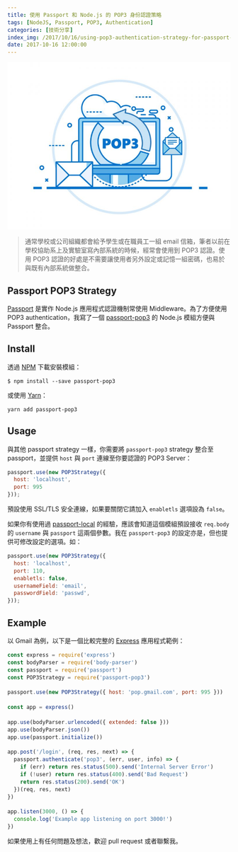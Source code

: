 ```yaml
---
title: 使用 Passport 和 Node.js 的 POP3 身份認證策略
tags: [NodeJS, Passport, POP3, Authentication]
categories: [技術分享]
index_img: /2017/10/16/using-pop3-authentication-strategy-for-passport-and-nodejs/cover.jpg
date: 2017-10-16 12:00:00
---
```


![cover](/2017/10/16/using-pop3-authentication-strategy-for-passport-and-nodejs/cover.jpg)

> 通常學校或公司組織都會給予學生或在職員工一組 email 信箱，筆者以前在學校協助系上及實驗室寫內部系統的時候，經常會使用到 POP3 認證。使用 POP3 認證的好處是不需要讓使用者另外設定或記憶一組密碼，也易於與既有內部系統做整合。

<!-- more -->

## Passport POP3 Strategy

[Passport](http://passportjs.org) 是實作 Node.js 應用程式認證機制常使用 Middleware。為了方便使用 POP3 authentication，我寫了一個 [passport-pop3](https://www.npmjs.com/package/passport-pop3) 的 Node.js 模組方便與 Passport 整合。


## Install

透過 [NPM](https://www.npmjs.com) 下載安裝模組：

```
$ npm install --save passport-pop3
```

或使用 [Yarn](https://yarnpkg.com)：

```
yarn add passport-pop3
```

## Usage

與其他 passport strategy 一樣，你需要將 `passport-pop3` strategy 整合至 passport，並提供 `host` 與 `port` 連線至你要認證的 POP3 Server：

```js
passport.use(new POP3Strategy({
  host: 'localhost',
  port: 995
}));
```

預設使用 SSL/TLS 安全連線，如果要關閉它請加入 `enabletls` 選項設為 `false`。

如果你有使用過 [passport-local](https://github.com/jaredhanson/passport-local) 的經驗，應該會知道這個模組預設接收 `req.body` 的 `username` 與 `passport` 這兩個參數。我在 `passport-pop3` 的設定亦是，但也提供可修改設定的選項。如：

```js
passport.use(new POP3Strategy({
  host: 'localhost',
  port: 110,
  enabletls: false,
  usernameField: 'email',
  passwordField: 'passwd',
}));
```

## Example

以 Gmail 為例，以下是一個比較完整的 [Express](http://expressjs.com) 應用程式範例：

```js
const express = require('express')
const bodyParser = require('body-parser')
const passport = require('passport')
const POP3Strategy = require('passport-pop3')

passport.use(new POP3Strategy({ host: 'pop.gmail.com', port: 995 }))

const app = express()

app.use(bodyParser.urlencoded({ extended: false }))
app.use(bodyParser.json())
app.use(passport.initialize())

app.post('/login', (req, res, next) => {
  passport.authenticate('pop3', (err, user, info) => {
    if (err) return res.status(500).send('Internal Server Error')
    if (!user) return res.status(400).send('Bad Request')
    return res.status(200).send('OK')
  })(req, res, next)
})

app.listen(3000, () => {
  console.log('Example app listening on port 3000!')
})
```

如果使用上有任何問題及想法，歡迎 pull request 或者聯繫我。